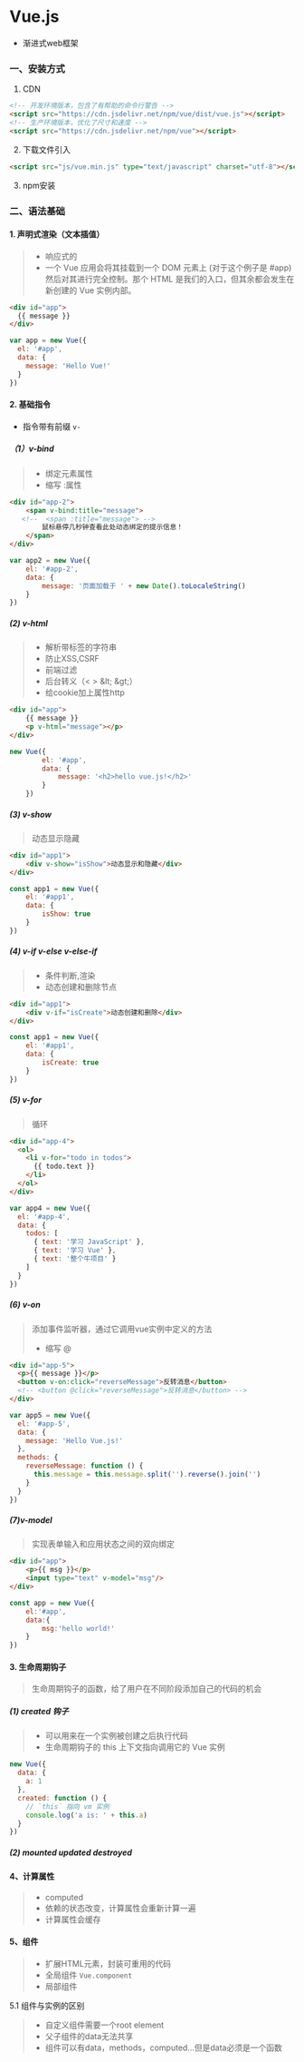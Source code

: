 # Vue.js

- 渐进式web框架

### 一、安装方式
1. CDN
```html
<!-- 开发环境版本，包含了有帮助的命令行警告 -->
<script src="https://cdn.jsdelivr.net/npm/vue/dist/vue.js"></script>
<!-- 生产环境版本，优化了尺寸和速度 -->
<script src="https://cdn.jsdelivr.net/npm/vue"></script>
```
2. 下载文件引入
```html
<script src="js/vue.min.js" type="text/javascript" charset="utf-8"></script>
```
3. npm安装

### 二、语法基础
#### 1. 声明式渲染（文本插值）
> - 响应式的
> - 一个 Vue 应用会将其挂载到一个 DOM 元素上 (对于这个例子是 #app) 然后对其进行完全控制。那个 HTML 是我们的入口，但其余都会发生在新创建的 Vue 实例内部。
```html
<div id="app">
  {{ message }}
</div>
```
```js
var app = new Vue({
  el: '#app',
  data: {
    message: 'Hello Vue!'
  }
})
```

#### 2. 基础指令
- 指令带有前缀 `v-`

##### （1）v-bind
> - 绑定元素属性
> - 缩写  :属性
```html
<div id="app-2">
    <span v-bind:title="message">
   <!--  <span :title="message"> -->
	    鼠标悬停几秒钟查看此处动态绑定的提示信息！
    </span>
</div>
```
```js
var app2 = new Vue({
    el: '#app-2',
    data: {
		message: '页面加载于 ' + new Date().toLocaleString()
    }
})
```


##### (2) v-html
> - 解析带标签的字符串
> - 防止XSS,CSRF
> - 前端过滤
> - 后台转义（< > \&lt; \&gt;）
> - 给cookie加上属性http
```html
<div id="app">
	{{ message }}
	<p v-html="message"></p>
</div>
```
```js
new Vue({
		el: '#app',
		data: {
			message: '<h2>hello vue.js!</h2>'
		}
	})
```

##### (3) v-show
> 动态显示隐藏
```html
<div id="app1">
	<div v-show="isShow">动态显示和隐藏</div>
</div>
```
```js
const app1 = new Vue({
	el: '#app1',
	data: {
		isShow: true
	}
})
```

##### (4) v-if  v-else  v-else-if
> - 条件判断,渲染
> - 动态创建和删除节点
```html
<div id="app1">
	<div v-if="isCreate">动态创建和删除</div>
</div>
```
```js
const app1 = new Vue({
	el: '#app1',
	data: {
		isCreate: true
	}
})
```

##### (5) v-for
> 循环
```html
<div id="app-4">
  <ol>
    <li v-for="todo in todos">
      {{ todo.text }}
    </li>
  </ol>
</div>
```
```js
var app4 = new Vue({
  el: '#app-4',
  data: {
    todos: [
      { text: '学习 JavaScript' },
      { text: '学习 Vue' },
      { text: '整个牛项目' }
    ]
  }
})
```

##### (6) v-on
> 添加事件监听器，通过它调用vue实例中定义的方法
> - 缩写 @
```html
<div id="app-5">
  <p>{{ message }}</p>
  <button v-on:click="reverseMessage">反转消息</button>
  <!-- <button @click="reverseMessage">反转消息</button> -->
</div>
```
```js
var app5 = new Vue({
  el: '#app-5',
  data: {
    message: 'Hello Vue.js!'
  },
  methods: {
    reverseMessage: function () {
      this.message = this.message.split('').reverse().join('')
    }
  }
})
```

##### (7)v-model
> 实现表单输入和应用状态之间的双向绑定
```html
<div id="app">
	<p>{{ msg }}</p>
	<input type="text" v-model="msg"/>
</div>
```
```js
const app = new Vue({
	el:'#app',
	data:{
		msg:'hello world!'
	}
})
```


#### 3. 生命周期钩子
> 生命周期钩子的函数，给了用户在不同阶段添加自己的代码的机会

##### (1)  created 钩子
> - 可以用来在一个实例被创建之后执行代码
> - 生命周期钩子的 this 上下文指向调用它的 Vue 实例
```js
new Vue({
  data: {
    a: 1
  },
  created: function () {
    // `this` 指向 vm 实例
    console.log('a is: ' + this.a)
  }
})
```
##### (2) mounted  updated  destroyed


#### 4、计算属性
> - computed
> - 依赖的状态改变，计算属性会重新计算一遍
> - 计算属性会缓存

#### 5、组件
> - 扩展HTML元素，封装可重用的代码
> - 全局组件 `Vue.component`
> - 局部组件

5.1 组件与实例的区别
> - 自定义组件需要一个root element
> - 父子组件的data无法共享
> - 组件可以有data，methods，computed...但是data必须是一个函数